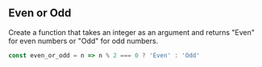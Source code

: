 ## Even or Odd

Create a function that takes an integer as an argument and returns "Even" for even numbers or "Odd" for odd numbers.

```javascript
const even_or_odd = n => n % 2 === 0 ? 'Even' : 'Odd'
```
